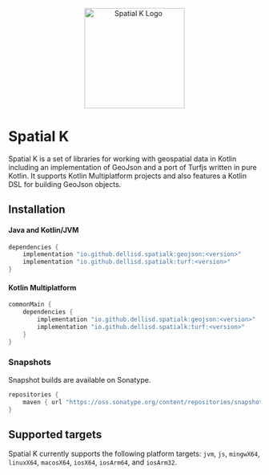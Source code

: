 <p align="center">
    <img width="200" src="images/colour.svg" alt="Spatial K Logo" title="Part of a complete breakfast!">
</p>

# Spatial K

Spatial K is a set of libraries for working with geospatial data in Kotlin including an implementation of GeoJson and
a port of Turfjs written in pure Kotlin. It supports Kotlin Multiplatform projects and also features a
Kotlin DSL for building GeoJson objects.

## Installation

#### Java and Kotlin/JVM

```groovy
dependencies {
    implementation "io.github.dellisd.spatialk:geojson:<version>"
    implementation "io.github.dellisd.spatialk:turf:<version>"
}
```

#### Kotlin Multiplatform

```groovy
commonMain {
    dependencies {
        implementation "io.github.dellisd.spatialk:geojson:<version>"
        implementation "io.github.dellisd.spatialk:turf:<version>"
    }
}
```

### Snapshots

Snapshot builds are available on Sonatype.

```groovy
repositories {
    maven { url "https://oss.sonatype.org/content/repositories/snapshots/" }
}
```

## Supported targets

Spatial K currently supports the following platform targets: `jvm`, `js`, `mingwX64`, `linuxX64`, `macosX64`, `iosX64`, `iosArm64`, and `iosArm32`.
